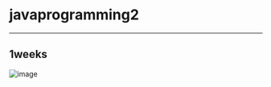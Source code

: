 # javaprogramming2
-----------------------------------------------
## 1weeks
![image](https://user-images.githubusercontent.com/44799091/158361467-68ba3680-b092-4613-b5ec-3fde60007d90.png)

